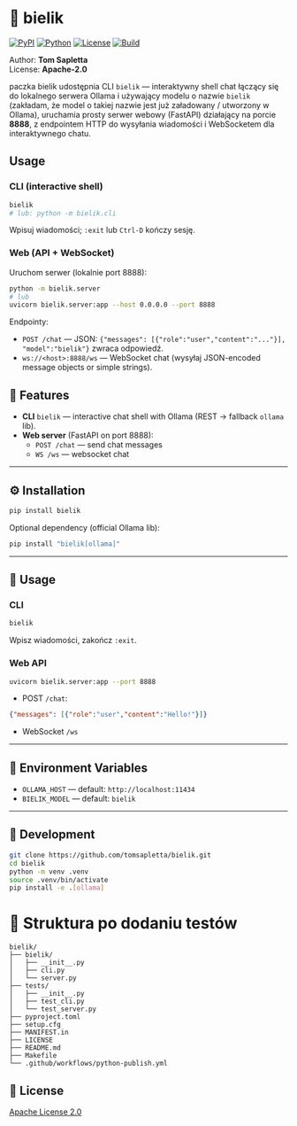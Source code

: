 # 🦅 bielik

[![PyPI](https://img.shields.io/pypi/v/bielik.svg)](https://pypi.org/project/bielik/)
[![Python](https://img.shields.io/pypi/pyversions/bielik.svg)](https://www.python.org/)
[![License](https://img.shields.io/badge/license-Apache%202.0-blue.svg)](LICENSE)
[![Build](https://img.shields.io/github/actions/workflow/status/tomsapletta/bielik/python-app.yml?branch=main)](https://github.com/tomsapletta/bielik/actions)

Author: **Tom Sapletta**  
License: **Apache-2.0**


paczka bielik udostępnia CLI `bielik` — interaktywny shell chat łączący się do lokalnego serwera Ollama i używający modelu o nazwie `bielik` (zakładam, że model o takiej nazwie jest już załadowany / utworzony w Ollama),
 uruchamia prosty serwer webowy (FastAPI) działający na porcie **8888**, z endpointem HTTP do wysyłania wiadomości i WebSocketem dla interaktywnego chatu.


## Usage

### CLI (interactive shell)

```bash
bielik
# lub: python -m bielik.cli
```

Wpisuj wiadomości; `:exit` lub `Ctrl-D` kończy sesję.

### Web (API + WebSocket)

Uruchom serwer (lokalnie port 8888):

```bash
python -m bielik.server
# lub
uvicorn bielik.server:app --host 0.0.0.0 --port 8888
```

Endpointy:

* `POST /chat` — JSON: `{"messages": [{"role":"user","content":"..."}], "model":"bielik"}` zwraca odpowiedź.
* `ws://<host>:8888/ws` — WebSocket chat (wysyłaj JSON-encoded message objects or simple strings).



## 📌 Features

- **CLI** `bielik` — interactive chat shell with Ollama (REST → fallback `ollama` lib).  
- **Web server** (FastAPI on port 8888):  
  - `POST /chat` — send chat messages  
  - `WS /ws` — websocket chat  

---

## ⚙️ Installation

```bash
pip install bielik
````

Optional dependency (official Ollama lib):

```bash
pip install "bielik[ollama]"
```

---

## 🚀 Usage

### CLI

```bash
bielik
```

Wpisz wiadomości, zakończ `:exit`.

### Web API

```bash
uvicorn bielik.server:app --port 8888
```

* POST `/chat`:

```json
{"messages": [{"role":"user","content":"Hello!"}]}
```

* WebSocket `/ws`

---

## 🔧 Environment Variables

* `OLLAMA_HOST` — default: `http://localhost:11434`
* `BIELIK_MODEL` — default: `bielik`

---

## 📝 Development

```bash
git clone https://github.com/tomsapletta/bielik.git
cd bielik
python -m venv .venv
source .venv/bin/activate
pip install -e .[ollama]
```


# 📂 Struktura po dodaniu testów

```
bielik/
├── bielik/
│   ├── __init__.py
│   ├── cli.py
│   └── server.py
├── tests/
│   ├── __init__.py
│   ├── test_cli.py
│   └── test_server.py
├── pyproject.toml
├── setup.cfg
├── MANIFEST.in
├── LICENSE
├── README.md
├── Makefile
└── .github/workflows/python-publish.yml
```



## 📜 License

[Apache License 2.0](LICENSE)


